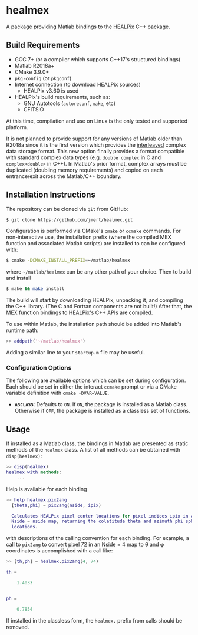 # healmex

A package providing Matlab bindings to the [HEALPix][healpix] C++ package.

## Build Requirements

- GCC 7+ (or a compiler which supports C++17's structured bindings)
- Matlab R2018a+
- CMake 3.9.0+
- `pkg-config` (or `pkgconf`)
- Internet connection (to download HEALPix sources)
  - HEALPix v3.60 is used
- HEALPix's build requirements, such as:
  - GNU Autotools (`autoreconf`, `make`, etc)
  - CFITSIO

At this time, compilation and use on Linux is the only tested and supported
platform.

It is not planned to provide support for any versions of Matlab older than
R2018a since it is the first version which provides the [interleaved][]
complex data storage format. This new option finally provides a format
compatible with standard complex data types (e.g. `double complex` in C and
`complex<double>` in C++). In Matlab's prior format, complex arrays must be
duplicated (doubling memory requirements) and copied on each entrance/exit
across the Matlab/C++ boundary.

## Installation Instructions

The repository can be cloned via `git` from GitHub:
```bash
$ git clone https://github.com/jmert/healmex.git
```
Configuration is performed via CMake's `cmake` or `ccmake` commands. For
non-interactive use, the installation prefix (where the compiled MEX function
and associated Matlab scripts) are installed to can be configured with:
```bash
$ cmake -DCMAKE_INSTALL_PREFIX=~/matlab/healmex
```
where `~/matlab/healmex` can be any other path of your choice. Then to build
and install
```bash
$ make && make install
```
The build will start by downloading HEALPix, unpacking it, and compiling the
C++ library. (The C and Fortran components are not built!) After that, the MEX
function bindings to HEALPix's C++ APIs are compiled.

To use within Matlab, the installation path should be added into Matlab's
runtime path:
```matlab
>> addpath('~/matlab/healmex')
```
Adding a similar line to your `startup.m` file may be useful.

### Configuration Options

The following are available options which can be set during configuration.
Each should be set in either the interact `ccmake` prompt or via a CMake
variable definition with `cmake -DVAR=VALUE`.

* **`ASCLASS`**: Defaults to `ON`. If `ON`, the package is installed as a
  Matlab class. Otherwise if `OFF`, the package is installed as a classless
  set of functions.

## Usage

If installed as a Matlab class, the bindings in Matlab are presented as static
methods of the `healmex` class. A list of all methods can be obtained with
`disp(healmex)`:
```matlab
>> disp(healmex)
healmex with methods:
    ...
```
Help is available for each binding
```matlab
>> help healmex.pix2ang
  [theta,phi] = pix2ang(nside, ipix)

  Calculates HEALPix pixel center locations for pixel indices ipix in an
  Nside = nside map, returning the colatitude theta and azimuth phi spherical
  locations.
```
with descriptions of the calling convention for each binding. For example,
a call to `pix2ang` to convert pixel 72 in an Nside = 4 map to θ and φ
coordinates is accomplished with a call like:
```matlab
>> [th,ph] = healmex.pix2ang(4, 74)

th =

    1.4033


ph =

    0.7854

```
If installed in the classless form, the `healmex.` prefix from calls should
be removed.

[healpix]: https://healpix.sourceforge.io/index.php
[interleaved]: https://www.mathworks.com/help/matlab/matlab_external/matlab-support-for-interleaved-complex.html

